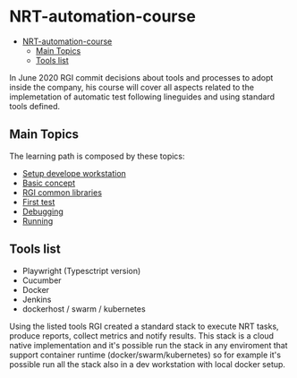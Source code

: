 # NRT-automation-course

- [NRT-automation-course](#nrt-automation-course)
  - [Main Topics](#main-topics)
  - [Tools list](#tools-list)


In June 2020 RGI commit decisions about tools and processes to adopt inside the company, his course will cover all aspects related to the implemetation of automatic test following lineguides and using standard tools defined.

## Main Topics 

The learning path is composed by these topics:

* [Setup develope workstation](./setup.md)
* [Basic concept](./basic_concept.md)
* [RGI common libraries](./rgi_common.md)
* [First test](first_test.md)
* [Debugging](./debugging.md)
* [Running](./setup.md)


## Tools list

* Playwright (Typesctript version)
* Cucumber
* Docker
* Jenkins
* dockerhost / swarm / kubernetes
  
Using the listed tools RGI created a standard stack to execute NRT tasks, produce reports, collect metrics and notify results. This stack is a cloud native implementation and it's possible run the stack in any enviroment that support container runtime (docker/swarm/kubernetes) so for example it's possible run all the stack also in a dev workstation with local docker setup.

